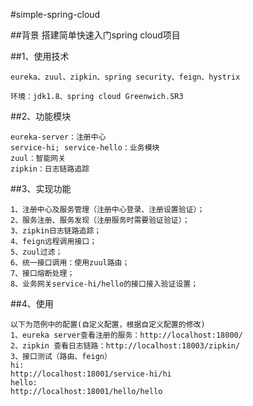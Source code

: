 
#simple-spring-cloud

##背景
搭建简单快速入门spring cloud项目

##1、使用技术
```
eureka、zuul、zipkin、spring security、feign、hystrix

环境：jdk1.8、spring cloud Greenwich.SR3
```
##2、功能模块
```
eureka-server：注册中心
service-hi; service-hello：业务模块
zuul：智能网关
zipkin：日志链路追踪

```
##3、实现功能
```
1、注册中心及服务管理（注册中心登录、注册设置验证）；
2、服务注册、服务发现（注册服务时需要验证验证）；
3、zipkin日志链路追踪；
4、feign远程调用接口；
5、zuul过滤；
6、统一接口调用：使用zuul路由；
7、接口熔断处理；
8、业务网关service-hi/hello的接口接入验证设置；
```
##4、使用
```
以下为范例中的配置(自定义配置，根据自定义配置的修改)
1、eureka server查看注册的服务：http://localhost:18000/
2、zipkin 查看日志链路：http://localhost:18003/zipkin/
3、接口测试（路由、feign）
hi:
http://localhost:18001/service-hi/hi
hello:
http://localhost:18001/hello/hello


```


